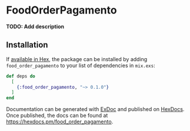 # FoodOrderPagamento

**TODO: Add description**

## Installation

If [available in Hex](https://hex.pm/docs/publish), the package can be installed
by adding `food_order_pagamento` to your list of dependencies in `mix.exs`:

```elixir
def deps do
  [
    {:food_order_pagamento, "~> 0.1.0"}
  ]
end
```

Documentation can be generated with [ExDoc](https://github.com/elixir-lang/ex_doc)
and published on [HexDocs](https://hexdocs.pm). Once published, the docs can
be found at <https://hexdocs.pm/food_order_pagamento>.

